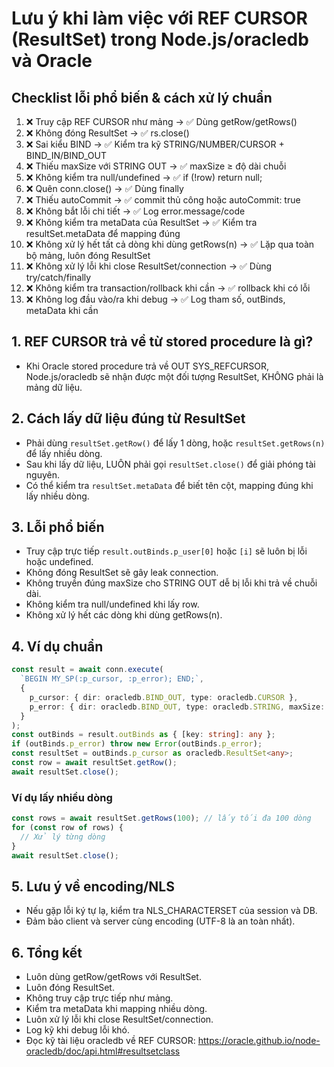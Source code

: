 # Lưu ý khi làm việc với REF CURSOR (ResultSet) trong Node.js/oracledb và Oracle

## Checklist lỗi phổ biến & cách xử lý chuẩn
1. ❌ Truy cập REF CURSOR như mảng → ✅ Dùng getRow/getRows()
2. ❌ Không đóng ResultSet → ✅ rs.close()
3. ❌ Sai kiểu BIND → ✅ Kiểm tra kỹ STRING/NUMBER/CURSOR + BIND_IN/BIND_OUT
4. ❌ Thiếu maxSize với STRING OUT → ✅ maxSize ≥ độ dài chuỗi
5. ❌ Không kiểm tra null/undefined → ✅ if (!row) return null;
6. ❌ Quên conn.close() → ✅ Dùng finally
7. ❌ Thiếu autoCommit → ✅ commit thủ công hoặc autoCommit: true
8. ❌ Không bắt lỗi chi tiết → ✅ Log error.message/code
9. ❌ Không kiểm tra metaData của ResultSet → ✅ Kiểm tra resultSet.metaData để mapping đúng
10. ❌ Không xử lý hết tất cả dòng khi dùng getRows(n) → ✅ Lặp qua toàn bộ mảng, luôn đóng ResultSet
11. ❌ Không xử lý lỗi khi close ResultSet/connection → ✅ Dùng try/catch/finally
12. ❌ Không kiểm tra transaction/rollback khi cần → ✅ rollback khi có lỗi
13. ❌ Không log đầu vào/ra khi debug → ✅ Log tham số, outBinds, metaData khi cần

## 1. REF CURSOR trả về từ stored procedure là gì?
- Khi Oracle stored procedure trả về OUT SYS_REFCURSOR, Node.js/oracledb sẽ nhận được một đối tượng ResultSet, KHÔNG phải là mảng dữ liệu.

## 2. Cách lấy dữ liệu đúng từ ResultSet
- Phải dùng `resultSet.getRow()` để lấy 1 dòng, hoặc `resultSet.getRows(n)` để lấy nhiều dòng.
- Sau khi lấy dữ liệu, LUÔN phải gọi `resultSet.close()` để giải phóng tài nguyên.
- Có thể kiểm tra `resultSet.metaData` để biết tên cột, mapping đúng khi lấy nhiều dòng.

## 3. Lỗi phổ biến
- Truy cập trực tiếp `result.outBinds.p_user[0]` hoặc `[i]` sẽ luôn bị lỗi hoặc undefined.
- Không đóng ResultSet sẽ gây leak connection.
- Không truyền đúng maxSize cho STRING OUT dễ bị lỗi khi trả về chuỗi dài.
- Không kiểm tra null/undefined khi lấy row.
- Không xử lý hết các dòng khi dùng getRows(n).

## 4. Ví dụ chuẩn
```typescript
const result = await conn.execute(
  `BEGIN MY_SP(:p_cursor, :p_error); END;`,
  {
    p_cursor: { dir: oracledb.BIND_OUT, type: oracledb.CURSOR },
    p_error: { dir: oracledb.BIND_OUT, type: oracledb.STRING, maxSize: 100 }
  }
);
const outBinds = result.outBinds as { [key: string]: any };
if (outBinds.p_error) throw new Error(outBinds.p_error);
const resultSet = outBinds.p_cursor as oracledb.ResultSet<any>;
const row = await resultSet.getRow();
await resultSet.close();
```

### Ví dụ lấy nhiều dòng
```typescript
const rows = await resultSet.getRows(100); // lấy tối đa 100 dòng
for (const row of rows) {
  // Xử lý từng dòng
}
await resultSet.close();
```

## 5. Lưu ý về encoding/NLS
- Nếu gặp lỗi ký tự lạ, kiểm tra NLS_CHARACTERSET của session và DB.
- Đảm bảo client và server cùng encoding (UTF-8 là an toàn nhất).

## 6. Tổng kết
- Luôn dùng getRow/getRows với ResultSet.
- Luôn đóng ResultSet.
- Không truy cập trực tiếp như mảng.
- Kiểm tra metaData khi mapping nhiều dòng.
- Luôn xử lý lỗi khi close ResultSet/connection.
- Log kỹ khi debug lỗi khó.
- Đọc kỹ tài liệu oracledb về REF CURSOR: https://oracle.github.io/node-oracledb/doc/api.html#resultsetclass 